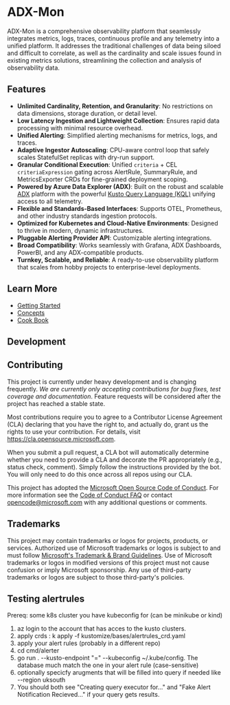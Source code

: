 # ADX-Mon


ADX-Mon is a comprehensive observability platform that seamlessly integrates metrics, logs, traces, continuous profile
and any telemetry into a unified platform. It addresses the traditional challenges of data being siloed and difficult
to correlate, as well as the cardinality and scale issues found in existing metrics solutions, streamlining the
collection and analysis of observability data.

## Features

* **Unlimited Cardinality, Retention, and Granularity**: No restrictions on data dimensions, storage duration, or detail level.
* **Low Latency Ingestion and Lightweight Collection**: Ensures rapid data processing with minimal resource overhead.
* **Unified Alerting**: Simplified alerting mechanisms for metrics, logs, and traces.
* **Adaptive Ingestor Autoscaling**: CPU-aware control loop that safely scales StatefulSet replicas with dry-run support.
* **Granular Conditional Execution**: Unified `criteria` + CEL `criteriaExpression` gating across AlertRule, SummaryRule, and MetricsExporter CRDs for fine-grained deployment scoping.
* **Powered by Azure Data Explorer (ADX)**: Built on the robust and scalable [ADX](https://azure.microsoft.com/en-us/products/data-explorer) platform with the powerful [Kusto Query Language (KQL)](https://learn.microsoft.com/en-us/azure/data-explorer/kusto/query/) unifying access to all telemetry.
* **Flexible and Standards-Based Interfaces**: Supports OTEL, Prometheus, and other industry standards ingestion protocols.
* **Optimized for Kubernetes and Cloud-Native Environments**: Designed to thrive in modern, dynamic infrastructures.
* **Pluggable Alerting Provider API**: Customizable alerting integrations.
* **Broad Compatibility**: Works seamlessly with Grafana, ADX Dashboards, PowerBI, and any ADX-compatible products.
* **Turnkey, Scalable, and Reliable**: A ready-to-use observability platform that scales from hobby projects to enterprise-level deployments.

## Learn More

* [Getting Started](https://azure.github.io/adx-mon/quick-start/)
* [Concepts](https://azure.github.io/adx-mon/concepts/)
* [Cook Book](https://azure.github.io/adx-mon/cookbook/)


## Development



## Contributing

This project is currently under heavy development and is changing frequently.  _We are currently only
accepting contributions for bug fixes, test coverage and documentation_.  Feature requests will be
considered after the project has reached a stable state.

Most contributions require you to agree to a Contributor License Agreement (CLA) declaring that you have the right to,
and actually do, grant us the rights to use your contribution. For details, visit https://cla.opensource.microsoft.com.

When you submit a pull request, a CLA bot will automatically determine whether you need to provide
a CLA and decorate the PR appropriately (e.g., status check, comment). Simply follow the instructions
provided by the bot. You will only need to do this once across all repos using our CLA.

This project has adopted the [Microsoft Open Source Code of Conduct](https://opensource.microsoft.com/codeofconduct/).
For more information see the [Code of Conduct FAQ](https://opensource.microsoft.com/codeofconduct/faq/) or
contact [opencode@microsoft.com](mailto:opencode@microsoft.com) with any additional questions or comments.

## Trademarks

This project may contain trademarks or logos for projects, products, or services. Authorized use of Microsoft 
trademarks or logos is subject to and must follow 
[Microsoft's Trademark & Brand Guidelines](https://www.microsoft.com/en-us/legal/intellectualproperty/trademarks/usage/general).
Use of Microsoft trademarks or logos in modified versions of this project must not cause confusion or imply Microsoft sponsorship.
Any use of third-party trademarks or logos are subject to those third-party's policies.


## Testing alertrules
Prereq: some k8s cluster you have kubeconfig for (can be minikube or kind)

1. az login to the account that has acces to the kusto clusters. 
1. apply crds :  k apply -f kustomize/bases/alertrules_crd.yaml 
1. apply your alert rules (probably in a different repo)
1. cd cmd/alerter
1. go run . --kusto-endpoint "<database>=<kustourl>"  --kubeconfig ~/.kube/config. The database much match the one in your alert rule (case-sensitive)
1. optionally specicfy arugments that will be filled into query if needed like --region uksouth
1. You should both see  "Creating query executor for..." and "Fake Alert Notification Recieved..." if your query gets results.
